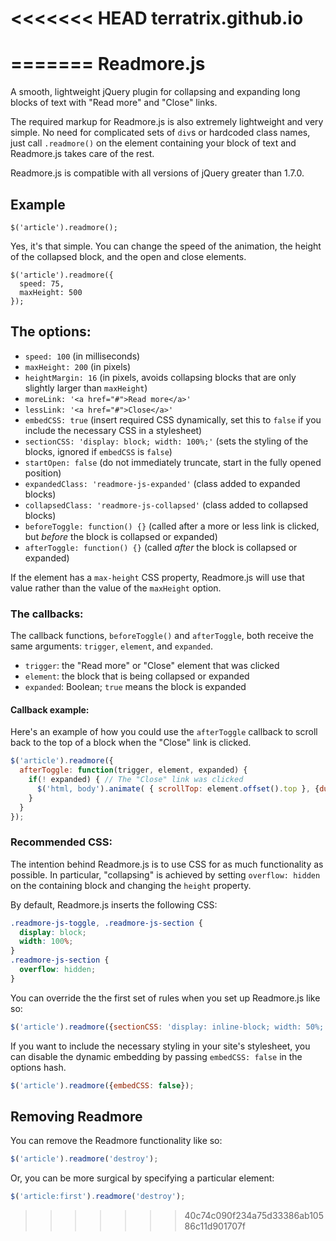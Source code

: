 <<<<<<< HEAD
terratrix.github.io
===================
=======
Readmore.js
========

A smooth, lightweight jQuery plugin for collapsing and expanding long blocks of text with "Read more" and "Close" links. 

The required markup for Readmore.js is also extremely lightweight and very simple. No need for complicated sets of `div`s or hardcoded class names, just call ``.readmore()`` on the element containing your block of text and Readmore.js takes care of the rest.

Readmore.js is compatible with all versions of jQuery greater than 1.7.0.

## Example ##

    $('article').readmore();
  
Yes, it's that simple. You can change the speed of the animation, the height of the collapsed block, and the open and close elements.

    $('article').readmore({
      speed: 75,
      maxHeight: 500
    });

## The options: ##

* `speed: 100` (in milliseconds)
* `maxHeight: 200`  (in pixels)
* `heightMargin: 16` (in pixels, avoids collapsing blocks that are only slightly larger than `maxHeight`)
* `moreLink: '<a href="#">Read more</a>'`
* `lessLink: '<a href="#">Close</a>'`
* `embedCSS: true` (insert required CSS dynamically, set this to `false` if you include the necessary CSS in a stylesheet)
* `sectionCSS: 'display: block; width: 100%;'` (sets the styling of the blocks, ignored if `embedCSS` is `false`)
* `startOpen: false` (do not immediately truncate, start in the fully opened position)
* `expandedClass: 'readmore-js-expanded'` (class added to expanded blocks)
* `collapsedClass: 'readmore-js-collapsed'` (class added to collapsed blocks)
* `beforeToggle: function() {}` (called after a more or less link is clicked, but *before* the block is collapsed or expanded)
* `afterToggle: function() {}` (called *after* the block is collapsed or expanded)

If the element has a `max-height` CSS property, Readmore.js will use that value rather than the value of the `maxHeight` option.

### The callbacks:

The callback functions, `beforeToggle()` and `afterToggle`, both receive the same arguments: `trigger`, `element`, and `expanded`.

* `trigger`: the "Read more" or "Close" element that was clicked
* `element`: the block that is being collapsed or expanded
* `expanded`: Boolean; `true` means the block is expanded

#### Callback example:

Here's an example of how you could use the `afterToggle` callback to scroll back to the top of a block when the "Close" link is clicked.

```javascript
$('article').readmore({
  afterToggle: function(trigger, element, expanded) {
    if(! expanded) { // The "Close" link was clicked
      $('html, body').animate( { scrollTop: element.offset().top }, {duration: 100 } );
    }
  }
});
```

### Recommended CSS:

The intention behind Readmore.js is to use CSS for as much functionality as possible. In particular, "collapsing" is achieved by setting `overflow: hidden` on the containing block and changing the `height` property.

By default, Readmore.js inserts the following CSS:

```css
.readmore-js-toggle, .readmore-js-section {
  display: block;
  width: 100%;
}
.readmore-js-section {
  overflow: hidden;
}
```

You can override the the first set of rules when you set up Readmore.js like so:

```javascript
$('article').readmore({sectionCSS: 'display: inline-block; width: 50%;'});
```

If you want to include the necessary styling in your site's stylesheet, you can disable the dynamic embedding by passing `embedCSS: false` in the options hash.

```javascript
$('article').readmore({embedCSS: false});
```

## Removing Readmore

You can remove the Readmore functionality like so:

```javascript
$('article').readmore('destroy');
```

Or, you can be more surgical by specifying a particular element:

```javascript
$('article:first').readmore('destroy');
```
>>>>>>> 40c74c090f234a75d33386ab10586c11d901707f
